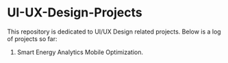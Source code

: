 # UI-UX-Design-Projects
This repository is dedicated to UI/UX Design related projects.
Below is a log of projects so far:

1. Smart Energy Analytics Mobile Optimization.
